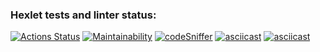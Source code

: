 ### Hexlet tests and linter status:
[![Actions Status](https://github.com/MaruSoul/php-project-lvl1/workflows/hexlet-check/badge.svg)](https://github.com/MaruSoul/php-project-lvl1/actions)
[![Maintainability](https://api.codeclimate.com/v1/badges/d7e72f9a55009f82545d/maintainability)](https://codeclimate.com/github/MaruSoul/php-project-lvl1/maintainability)
[![codeSniffer](https://github.com/MaruSoul/php-project-lvl1/actions/workflows/codeSniffer.yml/badge.svg)](https://github.com/MaruSoul/php-project-lvl1/actions)
[![asciicast](https://asciinema.org/a/C9NgaxNsoo6wsA3471HQvvpan.svg)](https://asciinema.org/a/C9NgaxNsoo6wsA3471HQvvpan)
[![asciicast](https://asciinema.org/a/xy2EGRMAQJg2VQn2MbbioVNku.svg)](https://asciinema.org/a/xy2EGRMAQJg2VQn2MbbioVNku)